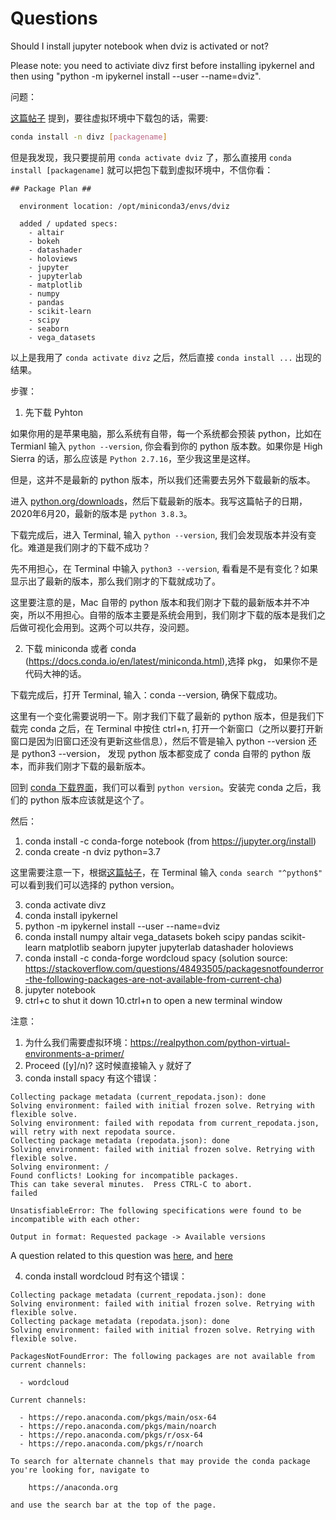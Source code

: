 # Questions

Should I install jupyter notebook when dviz is activated or not?

Please note: you need to activiate divz first before installing ipykernel and then using "python -m ipykernel install --user --name=dviz".

问题：

[这篇帖子](https://uoa-eresearch.github.io/eresearch-cookbook/recipe/2014/11/20/conda/) 提到，要往虚拟环境中下载包的话，需要:

```bash
conda install -n divz [packagename]
```

但是我发现，我只要提前用 `conda activate dviz` 了，那么直接用 `conda install [packagename]` 就可以把包下载到虚拟环境中，不信你看：

```
## Package Plan ##

  environment location: /opt/miniconda3/envs/dviz

  added / updated specs:
    - altair
    - bokeh
    - datashader
    - holoviews
    - jupyter
    - jupyterlab
    - matplotlib
    - numpy
    - pandas
    - scikit-learn
    - scipy
    - seaborn
    - vega_datasets

```

以上是我用了 `conda activate divz` 之后，然后直接 `conda install ...` 出现的结果。

步骤：
1. 先下载 Pyhton

如果你用的是苹果电脑，那么系统有自带，每一个系统都会预装 python，比如在 Termianl 输入 `python --version`, 你会看到你的 python 版本数。如果你是 High Sierra 的话，那么应该是 `Python 2.7.16`，至少我这里是这样。

但是，这并不是最新的 python 版本，所以我们还需要去另外下载最新的版本。

进入 [python.org/downloads](https://www.python.org/downloads/)，然后下载最新的版本。我写这篇帖子的日期，2020年6月20，最新的版本是 `python 3.8.3`。

下载完成后，进入 Terminal, 输入 `python --version`, 我们会发现版本并没有变化。难道是我们刚才的下载不成功？

先不用担心，在 Terminal 中输入 `python3 --version`, 看看是不是有变化？如果显示出了最新的版本，那么我们刚才的下载就成功了。

这里要注意的是，Mac 自带的 python 版本和我们刚才下载的最新版本并不冲突，所以不用担心。自带的版本主要是系统会用到，我们刚才下载的版本是我们之后做可视化会用到。这两个可以共存，没问题。

2. 下载 miniconda 或者 conda (https://docs.conda.io/en/latest/miniconda.html),选择 pkg， 如果你不是代码大神的话。

下载完成后，打开 Terminal, 输入：conda --version, 确保下载成功。

这里有一个变化需要说明一下。刚才我们下载了最新的 python 版本，但是我们下载完 conda 之后，在 Terminal 中按住 ctrl+n, 打开一个新窗口（之所以要打开新窗口是因为旧窗口还没有更新这些信息），然后不管是输入 python --version 还是 python3 --version， 发现 python 版本都变成了 conda 自带的 python 版本，而非我们刚才下载的最新版本。 

回到 [conda 下载界面](https://docs.conda.io/en/latest/miniconda.html#id2)，我们可以看到 `python version`。安装完 conda 之后，我们的 python 版本应该就是这个了。

然后：

1. conda install -c conda-forge notebook (from https://jupyter.org/install)
2. conda create -n dviz python=3.7

这里需要注意一下，根据[这篇帖子](https://uoa-eresearch.github.io/eresearch-cookbook/recipe/2014/11/20/conda/)，在 Terminal 输入 `conda search "^python$"` 可以看到我们可以选择的 python version。

3. conda activate divz
4. conda install ipykernel
5. python -m ipykernel install --user --name=dviz
6. conda install numpy altair vega_datasets bokeh scipy pandas scikit-learn matplotlib seaborn jupyter jupyterlab datashader holoviews
7. conda install -c conda-forge wordcloud spacy (solution source: https://stackoverflow.com/questions/48493505/packagesnotfounderror-the-following-packages-are-not-available-from-current-cha)
8. jupyter notebook
9. ctrl+c to shut it down
10.ctrl+n to open a new terminal window

注意：

1. 为什么我们需要虚拟环境：https://realpython.com/python-virtual-environments-a-primer/
2. Proceed ([y]/n)? 这时候直接输入 `y` 就好了
3. conda install spacy 有这个错误：

```
Collecting package metadata (current_repodata.json): done
Solving environment: failed with initial frozen solve. Retrying with flexible solve.
Solving environment: failed with repodata from current_repodata.json, will retry with next repodata source.
Collecting package metadata (repodata.json): done
Solving environment: failed with initial frozen solve. Retrying with flexible solve.
Solving environment: / 
Found conflicts! Looking for incompatible packages.
This can take several minutes.  Press CTRL-C to abort.
failed                                                                          

UnsatisfiableError: The following specifications were found to be incompatible with each other:

Output in format: Requested package -> Available versions
```

A question related to this question was [here](https://stackoverflow.com/questions/57518050/conda-install-and-update-do-not-work-also-solving-environment-get-errors), and [here](https://medium.com/@jiradett/fix-solving-environment-failed-with-initial-frozen-solve-retrying-with-flexible-solve-1c12d4b67c2d)

4. conda install wordcloud 时有这个错误：

```
Collecting package metadata (current_repodata.json): done
Solving environment: failed with initial frozen solve. Retrying with flexible solve.
Collecting package metadata (repodata.json): done
Solving environment: failed with initial frozen solve. Retrying with flexible solve.

PackagesNotFoundError: The following packages are not available from current channels:

  - wordcloud

Current channels:

  - https://repo.anaconda.com/pkgs/main/osx-64
  - https://repo.anaconda.com/pkgs/main/noarch
  - https://repo.anaconda.com/pkgs/r/osx-64
  - https://repo.anaconda.com/pkgs/r/noarch

To search for alternate channels that may provide the conda package you're looking for, navigate to

    https://anaconda.org

and use the search bar at the top of the page.
```

